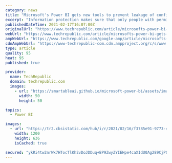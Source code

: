 ```yaml
---
category: news
title: "Microsoft's Power BI gets new tools to prevent leakage of confidential data"
excerpt: "Information protection makes sure that only people with permissions see data in Power BI, while retaining the ability to share top-level trends, balancing productivity and security."
publishedDateTime: 2021-02-17T16:07:00Z
originalUrl: "https://www.techrepublic.com/article/microsofts-power-bi-gets-new-tools-to-prevent-leakage-of-confidential-data/"
webUrl: "https://www.techrepublic.com/article/microsofts-power-bi-gets-new-tools-to-prevent-leakage-of-confidential-data/"
ampWebUrl: "https://www.techrepublic.com/google-amp/article/microsofts-power-bi-gets-new-tools-to-prevent-leakage-of-confidential-data/"
cdnAmpWebUrl: "https://www-techrepublic-com.cdn.ampproject.org/c/s/www.techrepublic.com/google-amp/article/microsofts-power-bi-gets-new-tools-to-prevent-leakage-of-confidential-data/"
type: article
quality: 95
heat: 95
published: true

provider:
  name: TechRepublic
  domain: techrepublic.com
  images:
    - url: "https://smartableai.github.io/microsoft-power-bi/assets/images/organizations/techrepublic.com-50x50.jpg"
      width: 50
      height: 50

topics:
  - Power BI

images:
  - url: "https://tr2.cbsistatic.com/hub/i/r/2021/02/16/f3785e91-9773-46dd-bb28-61fda8df592d/resize/1200x/857873d37ba05ee487bbe2774977085c/ms-power-bi-enterprise-dp.jpg"
    width: 1200
    height: 636
    isCached: true

secured: "ykRi4tw2nrWx7HTocTlKh2vDoJDDuq+BP9ZwyZYIEHpe4caXIdU0Ag289CjPQN2O1vleMG/8ZRTw7Z7QXG7ZR939SAVSWgZXTRzhePXki9PE/ZoRNqXb93UPR+6ovQ/HXI0DQRxrsooA0TBP/ObOAMHe9/pijJNpaJMY+WmXzGA/PKKe1auOFMnEZNn+y1pDHkGtr+GVOy8n2FBjPGj8AUfaqUEnUXTRXsR0W0sps9l6bt2ppNFmm8g8XUnbL9/dp+DUNQMD4UZcRk+DEcXb8fS311DSN1xLxgmZZyX8dcYklqM4uOscP21UEpuRNbqKoGaquKWd4nn3m8+poKjYhAL0FG7If77RBfR8H2/W9GA=;M+t0MY7Hhds2Ptq+kDGW0Q=="
---
```


